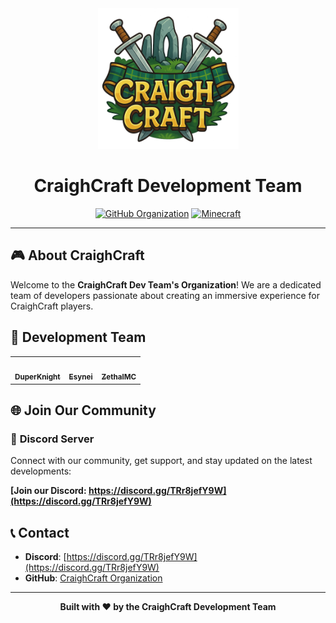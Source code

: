 <div align="center">
<img src="https://github.com/CraighCraft/.github/blob/main/profile/logo.png?raw=true" alt="Logo" width="225">

# CraighCraft Development Team

[![GitHub Organization](https://img.shields.io/badge/Organization-CraighCraft-blue?logo=github)](https://github.com/CraighCraft)
[![Minecraft](https://img.shields.io/badge/Minecraft-Server-green?logo=minecraft)](https://discord.gg/TRr8jefY9W)

</div>

---

## 🎮 About CraighCraft

Welcome to the **CraighCraft Dev Team's Organization**! We are a dedicated team of developers passionate about creating an immersive experience for CraighCraft players.

## 👥 Development Team

<div align="center">

<table>
  <tr>
    <td align="center">
      <a href="https://github.com/DuperKnight">
        <img src="https://github.com/DuperKnight.png" width="100px;" alt=""/>
        <br />
        <sub><b>DuperKnight</b></sub>
      </a>
    </td>
    <td align="center">
      <a href="https://github.com/esynei">
        <img src="https://github.com/esynei.png" width="100px;" alt=""/>
        <br />
        <sub><b>Esynei</b></sub>
      </a>
    </td>
    <td align="center">
      <a href="https://github.com/ZethalMC">
        <img src="https://github.com/ZethalMC.png" width="100px;" alt=""/>
        <br />
        <sub><b>ZethalMC</b></sub>
      </a>
    </td>
  </tr>
</table>

</div>

## 🌐 Join Our Community

### 💬 **Discord Server**
Connect with our community, get support, and stay updated on the latest developments:

**[Join our Discord: https://discord.gg/TRr8jefY9W](https://discord.gg/TRr8jefY9W)**

## 📞 Contact

- **Discord**: [https://discord.gg/TRr8jefY9W](https://discord.gg/TRr8jefY9W)
- **GitHub**: [CraighCraft Organization](https://github.com/CraighCraft)

---

<div align="center">

**Built with ❤️ by the CraighCraft Development Team**

</div>